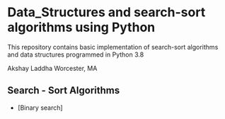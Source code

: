 # Data_Structures and search-sort algorithms using Python

This repository contains basic implementation of search-sort algorithms and data structures programmed in Python 3.8

Akshay Laddha
Worcester, MA

## Search - Sort Algorithms
   * [Binary search]

